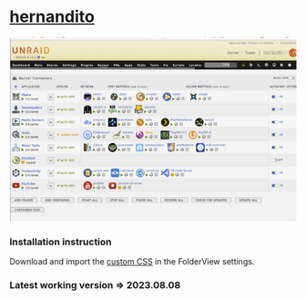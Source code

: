 # [hernandito](https://forums.unraid.net/profile/6274-hernandito/)

![preview1](img/preview1.png)

### Installation instruction

Download and import the [custom CSS](docker.css) in the FolderView settings.

### Latest working version => 2023.08.08